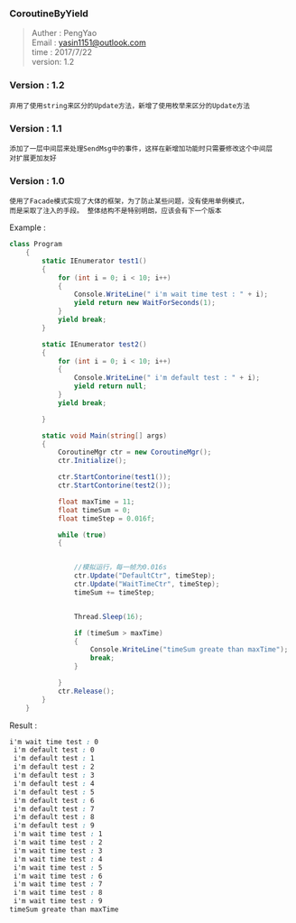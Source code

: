 ### CoroutineByYield    

>   Auther : PengYao    
    Email  : yasin1151@outlook.com  
    time   : 2017/7/22  
    version: 1.2

### Version : 1.2
    弃用了使用string来区分的Update方法，新增了使用枚举来区分的Update方法

### Version : 1.1
    添加了一层中间层来处理SendMsg中的事件，这样在新增加功能时只需要修改这个中间层
    对扩展更加友好

### Version : 1.0
    使用了Facade模式实现了大体的框架，为了防止某些问题，没有使用单例模式，  
    而是采取了注入的手段。 整体结构不是特别明朗，应该会有下一个版本    


Example :   
```CS
class Program
    {
        static IEnumerator test1()
        {
            for (int i = 0; i < 10; i++)
            {
                Console.WriteLine(" i'm wait time test : " + i);
                yield return new WaitForSeconds(1);
            }
            yield break;
        }

        static IEnumerator test2()
        {
            for (int i = 0; i < 10; i++)
            {
                Console.WriteLine(" i'm default test : " + i);
                yield return null;
            }
            yield break;

        }

        static void Main(string[] args)
        {
            CoroutineMgr ctr = new CoroutineMgr();
            ctr.Initialize();

            ctr.StartContorine(test1());
            ctr.StartContorine(test2());

            float maxTime = 11;
            float timeSum = 0;
            float timeStep = 0.016f;

            while (true)
            {


                //模拟运行，每一帧为0.016s
                ctr.Update("DefaultCtr", timeStep);
                ctr.Update("WaitTimeCtr", timeStep);
                timeSum += timeStep;


                Thread.Sleep(16);

                if (timeSum > maxTime)
                {
                    Console.WriteLine("timeSum greate than maxTime");
                    break;
                }

            }
            ctr.Release();
        }
    }
```



Result :
```CSS
i'm wait time test : 0
 i'm default test : 0
 i'm default test : 1
 i'm default test : 2
 i'm default test : 3
 i'm default test : 4
 i'm default test : 5
 i'm default test : 6
 i'm default test : 7
 i'm default test : 8
 i'm default test : 9
 i'm wait time test : 1
 i'm wait time test : 2
 i'm wait time test : 3
 i'm wait time test : 4
 i'm wait time test : 5
 i'm wait time test : 6
 i'm wait time test : 7
 i'm wait time test : 8
 i'm wait time test : 9
timeSum greate than maxTime
```



